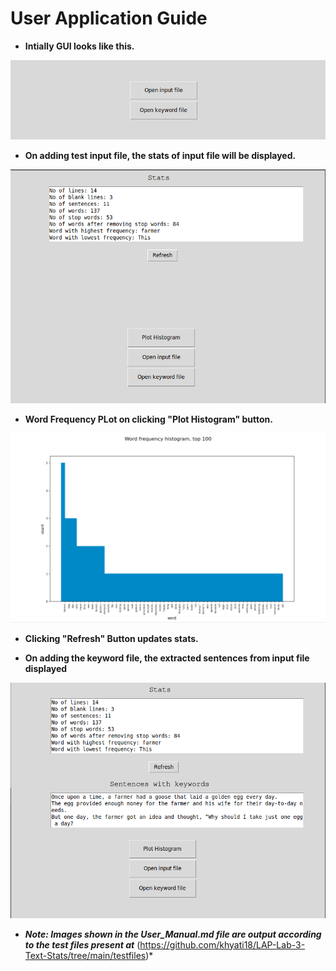 # User Application Guide

* **Intially GUI looks like this.**

![GUI image](https://github.com/khyati18/LAP-Lab-3-Text-Stats/blob/main/GUI_images/GUI.png?raw=true)

* **On adding test input file, the stats of input file will be displayed.**

![stats image](https://github.com/khyati18/LAP-Lab-3-Text-Stats/blob/main/GUI_images/stats.png?raw=true)

* **Word Frequency PLot on clicking "Plot Histogram" button.** 

![Histogram image](https://github.com/khyati18/LAP-Lab-3-Text-Stats/blob/main/GUI_images/HIstogram.png?raw=true)

* **Clicking "Refresh" Button updates stats.**

* **On adding the keyword file, the extracted sentences from input file displayed**

![lines with keywords image](https://github.com/khyati18/LAP-Lab-3-Text-Stats/blob/main/GUI_images/lines%20with%20keywords.png?raw=true)
 
* **_Note: Images shown in the User_Manual.md file are output according to the test files present at_** (https://github.com/khyati18/LAP-Lab-3-Text-Stats/tree/main/testfiles)* 
